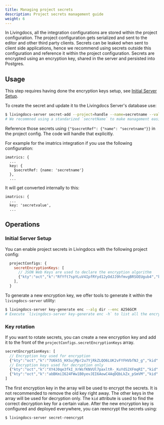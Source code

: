 ```yaml
---
title: Managing project secrets
description: Project secrets management guide
weight: 6
---
```


In Livingdocs, all the integration configurations are stored within the project configuration. The project configuration gets serialized and sent to the editor and other third party clients. Secrets can be leaked when sent to client side applications, hence we recommend using secrets outside this configuration and reference it within the project configuration. Secrets are encrypted using an encryption key, shared in the server and persisted into Postgres.

## Usage

This step requires having done the encryption keys setup, see [Initial Server Setup](#initial-server-setup).

To create the secret and update it to the Livingdocs Server's database use:
```bash
$ livingdocs-server secret-add --project=handle --name=secretname --value=secretvalue -y
# We recommned using a standarized `secretName` to make management easier during operations, e.g. `secret-YYYY-MM`
```

Reference those secrets using `{"$secretRef": {"name": "secretname"}}` in the project config. The code will handle that explicitly.

For example for the imatrics integration if you use the following configuration:
```
imatrics: {
  ...
  key: {
    $secretRef: {name: 'secretname'}
  },
  ...
```
It will get converted internally to this:
```
imatrics: {
  ...
  key: 'secretvalue',
  ...
```

## Operations

### Initial Server Setup

You can enable project secrets in Livingdocs with the following project config:

```js
  projectConfigs: {
    secretEncryptionKeys: [
      // JSON Web Keys are used to declare the encryption algorithm
      {"kty":"oct","k":"RfYft7spYLuV4IpfRYyd12yOdJJ9hfmvgBRSOEUgub4","kid":"211011-L6KA","alg":"A256GCMKW","enc":"A256GCM","use":"enc"}
    ],
  }
```

To generate a new encryption key, we offer tools to generate it within the `livingdocs-server` utility:
```bash
$ livingdocs-server key-generate enc --alg dir --enc A256GCM
# Execute `livingdocs-server key-generate enc -h` to list all the encryption options
```

### Key rotation

If you want to rotate secrets, you can create a new encryption key and add it to the front of the `projectConfigs.secretEncryptionKeys` array.

```js
secretEncryptionKeys: [
  // Encryption key used for encryption
  {"kty":"oct","k":"7U6k5S_HXSujMpr2u7YjRkZLQO6LUK2vFYFHVbfNJ_g","kid":"220824-xmBI","alg":"dir","enc":"A256GCM","use":"enc"},
  // Encryption keys used for decryption only
  {"kty":"oct","k":"XY4J0qe3fkI_XrWsfKNVUl7paxltR-_KuYdS2XFmqRI","kid":"220824-DDS1","alg":"dir","enc":"A256GCM","use":"enc"},
  {"kty":"oct","k":"abBKmiI624FWw1B0yevJEI6AowC4AqDQbLkZx_pSmVM","kid":"220824-aiiA","alg":"dir","enc":"A256GCM","use":"enc"}
]
```

The first encryption key in the array will be used to encrypt the secrets. It is not recommended to remove the old key right away.
The other keys in the array will be used for decryption only. 
The `kid` attribute is used to find the correct decryption key for a certain value.
After the new encryption key is configured and deployed everywhere, you can reencrypt the secrets using:

```bash
$ livingdocs-server secret-reencrypt
```
